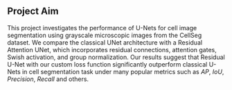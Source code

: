 ## Project Aim

This project investigates the performance of U-Nets for cell image segmentation using grayscale microscopic images from the CellSeg dataset. We compare the classical UNet architecture with a Residual Attention UNet, which incorporates residual connections, attention gates, Swish activation, and group normalization. Our results suggest that Residual U-Net with our custom loss function significantly outperform classical U-Nets in cell segmentation task under many popular metrics such as $AP$, $IoU$, $Precision$, $Recall$ and others.